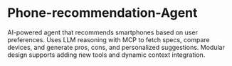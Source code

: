 # Phone-recommendation-Agent
AI-powered agent that recommends smartphones based on user preferences. Uses LLM reasoning with MCP to fetch specs, compare devices, and generate pros, cons, and personalized suggestions. Modular design supports adding new tools and dynamic context integration.
